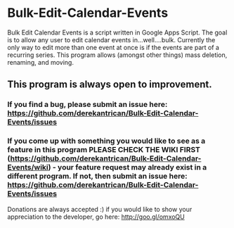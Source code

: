 # Bulk-Edit-Calendar-Events

Bulk Edit Calendar Events is a script written in Google Apps Script. The goal is to allow any user to edit calendar events in...well....bulk. Currently the only way to edit more than one event at once is if the events are part of a recurring series. This program allows (amongst other things) mass deletion, renaming, and moving.

## This program is always open to improvement.
### If you find a bug, please submit an issue here: https://github.com/derekantrican/Bulk-Edit-Calendar-Events/issues
### If you come up with something you would like to see as a feature in this program PLEASE CHECK THE WIKI FIRST (https://github.com/derekantrican/Bulk-Edit-Calendar-Events/wiki) - your feature request may already exist in a different program. If not, then submit an issue here: https://github.com/derekantrican/Bulk-Edit-Calendar-Events/issues

Donations are always accepted :) if you would like to show your appreciation to the developer, go here: http://goo.gl/omxoQU
